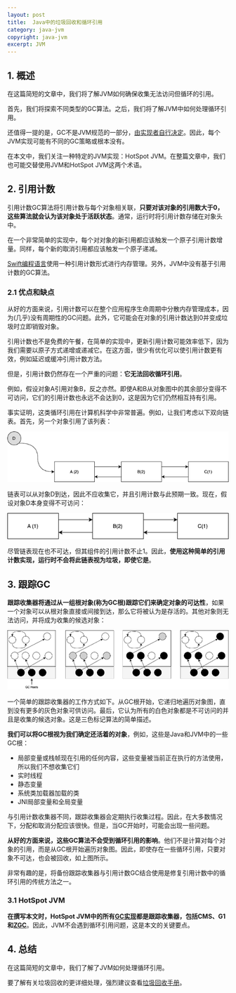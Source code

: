 ```yaml
---
layout: post
title:  Java中的垃圾回收和循环引用
category: java-jvm
copyright: java-jvm
excerpt: JVM
---
```


## 1. 概述

在这篇简短的文章中，我们将了解JVM如何确保收集无法访问但循环的引用。

首先，我们将探索不同类型的GC算法。之后，我们将了解JVM中如何处理循环引用。

还值得一提的是，GC不是JVM规范的一部分，[由实现者自行决定](https://docs.oracle.com/javase/specs/jvms/se14/html/jvms-2.html)。因此，每个JVM实现可能有不同的GC策略或根本没有。

在本文中，我们关注一种特定的JVM实现：HotSpot JVM。在整篇文章中，我们也可能交替使用JVM和HotSpot JVM这两个术语。

## 2. 引用计数

引用计数GC算法将引用计数与每个对象相关联，**只要对该对象的引用数大于0，这些算法就会认为该对象处于活跃状态**。通常，运行时将引用计数存储在对象头中。

在一个非常简单的实现中，每个对对象的新引用都应该触发一个原子引用计数增量。同样，每个新的取消引用都应该触发一个原子递减。

[Swift编程语言](https://docs.swift.org/swift-book/LanguageGuide/AutomaticReferenceCounting.html)使用一种引用计数形式进行内存管理。另外，JVM中没有基于引用计数的GC算法。

### 2.1 优点和缺点

从好的方面来说，引用计数可以在整个应用程序生命周期中分散内存管理成本，因为(几乎)没有周期性的GC问题。此外，它可能会在对象的引用计数达到0并变成垃圾时立即销毁对象。

引用计数也不是免费的午餐，在简单的实现中，更新引用计数可能效率低下，因为我们需要以原子方式递增或递减它。在这方面，很少有优化可以使引用计数更有效，例如延迟或缓冲引用计数方法。

但是，引用计数仍然存在一个严重的问题：**它无法回收循环引用**。

例如，假设对象A引用对象B，反之亦然。即使A和B从对象图中的其余部分变得不可访问，它们的引用计数也永远不会达到0，这是因为它们仍然相互持有引用。

事实证明，这类循环引用在计算机科学中非常普遍。例如，让我们考虑以下双向链表。首先，另一个对象引用了该列表：

![](/assets/images/2025/javajvm/javagccyclicreferences01.png)

链表可以从对象D到达，因此不应收集它，并且引用计数与此预期一致。现在，假设对象D本身变得不可访问：

![](/assets/images/2025/javajvm/javagccyclicreferences02.png)

尽管链表现在也不可达，但其组件的引用计数不止1。因此，**使用这种简单的引用计数实现，运行时不会将此链表视为垃圾，即使它是**。

## 3. 跟踪GC

**跟踪收集器将通过从一组根对象(称为GC根)跟踪它们来确定对象的可达性**，如果一个对象可以从根对象直接或间接到达，那么它将被认为是存活的。其他对象则无法访问，并将成为收集的候选对象：

![](/assets/images/2025/javajvm/javagccyclicreferences03.png)

一个简单的跟踪收集器的工作方式如下。从GC根开始，它递归地遍历对象图，直到没有更多的灰色对象可供访问。最后，它认为所有的白色对象都是不可访问的并且是收集的候选对象。这是三色标记算法的简单描述。

**我们可以将GC根视为我们确定还活着的对象**，例如，这些是Java和JVM中的一些GC根：

-   局部变量或栈帧现在引用的任何内容，这些变量被当前正在执行的方法使用，所以我们不想收集它们
-   实时线程
-   静态变量
-   系统类加载器加载的类
-   JNI局部变量和全局变量

与引用计数收集器不同，跟踪收集器会定期执行收集过程。因此，在大多数情况下，分配和取消分配应该很快。但是，当GC开始时，可能会出现一些问题。

**从好的方面来说，这些GC算法不会受到循环引用的影响**。他们不是计算对每个对象的引用，而是从GC根开始遍历对象图。因此，即使存在一些循环引用，只要对象不可达，也会被回收，如上图所示。

非常有趣的是，将备份跟踪收集器与引用计数GC结合使用是修复引用计数中的循环引用的传统方法之一。

### 3.1 HotSpot JVM

**在撰写本文时，HotSpot JVM中的所有[GC实现](https://www.baeldung.com/jvm-garbage-collectors)都是跟踪收集器，包括CMS、G1和[ZGC](https://www.baeldung.com/jvm-zgc-garbage-collector)**。因此，JVM不会遇到循环引用问题，这是本文的关键要点。

## 4. 总结

在这篇简短的文章中，我们了解了JVM如何处理循环引用。

要了解有关垃圾回收的更详细处理，强烈建议查看[垃圾回收手册](https://learning.oreilly.com/library/view/the-garbage-collection/9781315388007/)。